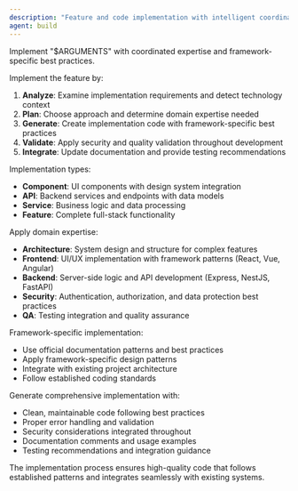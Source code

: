 ```yaml
---
description: "Feature and code implementation with intelligent coordination and best practices"
agent: build
---
```


<SuperOpenCode>

Implement "$ARGUMENTS" with coordinated expertise and framework-specific best practices.

Implement the feature by:
1. **Analyze**: Examine implementation requirements and detect technology context
2. **Plan**: Choose approach and determine domain expertise needed
3. **Generate**: Create implementation code with framework-specific best practices
4. **Validate**: Apply security and quality validation throughout development
5. **Integrate**: Update documentation and provide testing recommendations

Implementation types:
- **Component**: UI components with design system integration
- **API**: Backend services and endpoints with data models
- **Service**: Business logic and data processing
- **Feature**: Complete full-stack functionality

Apply domain expertise:
- **Architecture**: System design and structure for complex features
- **Frontend**: UI/UX implementation with framework patterns (React, Vue, Angular)
- **Backend**: Server-side logic and API development (Express, NestJS, FastAPI)
- **Security**: Authentication, authorization, and data protection best practices
- **QA**: Testing integration and quality assurance

Framework-specific implementation:
- Use official documentation patterns and best practices
- Apply framework-specific design patterns
- Integrate with existing project architecture
- Follow established coding standards

Generate comprehensive implementation with:
- Clean, maintainable code following best practices
- Proper error handling and validation
- Security considerations integrated throughout
- Documentation comments and usage examples
- Testing recommendations and integration guidance

The implementation process ensures high-quality code that follows established patterns and integrates seamlessly with existing systems.

</SuperOpenCode>
